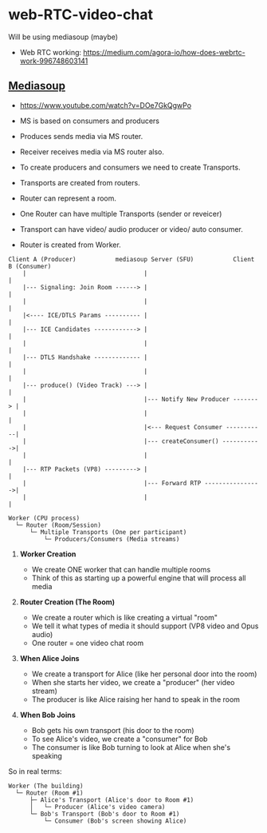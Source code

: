 # web-RTC-video-chat
Will be using mediasoup (maybe)
- Web RTC working: https://medium.com/agora-io/how-does-webrtc-work-996748603141

## [Mediasoup](https://mediasoup.org/)
- https://www.youtube.com/watch?v=DOe7GkQgwPo
- MS is based on consumers and producers
- Produces sends media via MS router.
- Receiver receives media via MS router also.
- To create producers and consumers we need to create Transports.
- Transports are created from routers.
- Router can represent a room.
- One Router can have multiple Transports (sender or reveicer)
- Transport can have video/ audio producer or video/ auto consumer.


- Router is created from Worker.

```
Client A (Producer)           mediasoup Server (SFU)           Client B (Consumer)
    |                                 |                                 |
    |--- Signaling: Join Room ------> |                                 |
    |                                 |                                 |
    |<---- ICE/DTLS Params ---------- |                                 |
    |--- ICE Candidates ------------> |                                 |
    |                                 |                                 |
    |--- DTLS Handshake ------------- |                                 |
    |                                 |                                 |
    |--- produce() (Video Track) ---> |                                 |
    |                                 |--- Notify New Producer -------> |
    |                                 |                                 |
    |                                 |<--- Request Consumer -----------|
    |                                 |--- createConsumer() ----------->|
    |                                 |                                 |
    |--- RTP Packets (VP8) ---------> |                                 |
    |                                 |--- Forward RTP ---------------->|
    |                                 |                                 |
```

```
Worker (CPU process)
  └─ Router (Room/Session)
      └─ Multiple Transports (One per participant)
          └─ Producers/Consumers (Media streams)
```


1. **Worker Creation**
   - We create ONE worker that can handle multiple rooms
   - Think of this as starting up a powerful engine that will process all media

2. **Router Creation (The Room)**
   - We create a router which is like creating a virtual "room"
   - We tell it what types of media it should support (VP8 video and Opus audio)
   - One router = one video chat room

3. **When Alice Joins**
   - We create a transport for Alice (like her personal door into the room)
   - When she starts her video, we create a "producer" (her video stream)
   - The producer is like Alice raising her hand to speak in the room

4. **When Bob Joins**
   - Bob gets his own transport (his door to the room)
   - To see Alice's video, we create a "consumer" for Bob
   - The consumer is like Bob turning to look at Alice when she's speaking

So in real terms:
```
Worker (The building)
  └─ Router (Room #1)
      ├─ Alice's Transport (Alice's door to Room #1)
      │   └─ Producer (Alice's video camera)
      └─ Bob's Transport (Bob's door to Room #1)
          └─ Consumer (Bob's screen showing Alice)
```